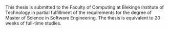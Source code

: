 This thesis is submitted to the Faculty of Computing at Blekinge Institute of Technology in partial fulfillment of the requirements for the degree of Master of Science in Software Engineering. The thesis is equivalent to 20 weeks of full-time studies.